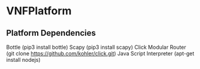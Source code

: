 # VNFPlatform

## Platform Dependencies
Bottle (pip3 install bottle)
Scapy (pip3 install scapy)
Click Modular Router (git clone https://github.com/kohler/click.git)
Java Script Interpreter (apt-get install nodejs)
